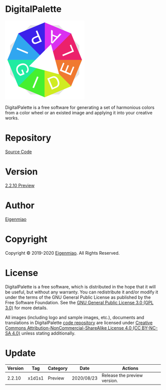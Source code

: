 # DigitalPalette
![DigitalPalette](src/main/icons/full/icon_full_256.png)

DigitalPalette is a free software for generating a set of harmonious colors from a color wheel or an existed image and applying it into your creative works.

# Repository
[Source Code](https://github.com/liujiacode/DigitalPalette)

# Version
[2.2.10 Preview](https://github.com/liujiacode/DigitalPalette/releases/tag/v2.2.10-pre)

# Author
[Eigenmiao](mailto:eigenmiao@outlook.com)

# Copyright
Copyright © 2019-2020 [Eigenmiao](mailto:eigenmiao@outlook.com). All Rights Reserved.

# License
DigitalPalette is a free software, which is distributed in the hope that it will be useful, but without any warranty. You can redistribute it and/or modify it under the terms of the GNU General Public License as published by the Free Software Foundation. See the [GNU General Public License 3.0 (GPL 3.0)](https://www.gnu.org/licenses/) for more details.

All images (including logo and sample images, etc.), documents and translations in DigitalPalette [code repository](https://github.com/liujiacode/DigitalPalette) are licensed under [Creative Commons Attribution-NonCommercial-ShareAlike License 4.0 (CC BY-NC-SA 4.0)](https://creativecommons.org/licenses/by-nc-sa/4.0/) unless stating additionally.

# Update
| Version   | Tag    | Category | Date       | Actions |
| --------- | ------ | -------- | ---------- | - |
| 2.2.10    | x1d1s1 | Preview  | 2020/08/23 | Release the preview version. |
